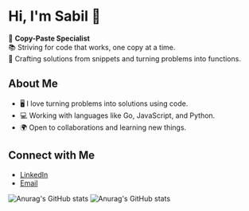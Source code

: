 # Hi, I'm Sabil 👋

🚀 **Copy-Paste Specialist**  
📚 Striving for code that works, one copy at a time.  
🔧 Crafting solutions from snippets and turning problems into functions.

## About Me
- 🖥️ I love turning problems into solutions using code.
- 💻 Working with languages like Go, JavaScript, and Python.
- 🌍 Open to collaborations and learning new things.

## Connect with Me
- [LinkedIn](https://www.linkedin.com/in/sabillahsakti)
- [Email](mailto:sabilajja63@gmail.com)

![Anurag's GitHub stats](https://github-readme-stats.vercel.app/api?username=sabillahsakti&theme=chartreuse-dark&show_icons=true)
![Anurag's GitHub stats](https://github-readme-stats.vercel.app/api/top-langs/?username=sabillahsakti&layout=compact)
